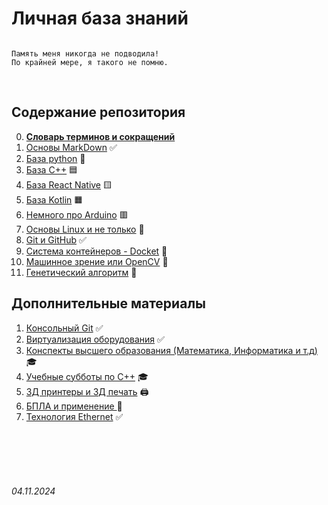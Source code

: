 # Личная база знаний 

```

Память меня никогда не подводила!
По крайней мере, я такого не помню.

```

<br>

## **Содержание репозитория**

0. [**Словарь терминов и сокращений**](./Dictionary.md)
1. [Основы MarkDown](./General/Markdown.md) ✅
2. [База python](./Python/) 🐍
3. [База C++](./C++/) 🟦
4. [База React Native](./ReactNative/) 🟨
5. [База Kotlin](./Kotlin/) 🟧
6. [Немного про Arduino](./Arduino/README.md) 🟥
7. [Основы Linux и не только](./Linux/) 🐧
8. [Git и GitHub](./GitHub/) ✅
9. [Система контейнеров - Docket](./Docker/) 🐋
10. [Машинное зрение или OpenCV](./OpenCV/) 👀
11. [Генетический алгоритм](./General/GeneticAlgorithm.md) 🧠


## **Дополнительные материалы**

1. [Консольный Git](./General/git.md) ✅
2. [Виртуализация оборудования](./General/virtualization.md) ✅
3. [Конспекты высшего образования (Математика, Информатика и т.д)](./Higher/) 🎓
4. [Учебные субботы по C++](./Higher/SSaturdays/) 🎓
5. [3Д принтеры и 3Д печать](./General/3DPrint.md) 🖨️
6. [БПЛА и применение ](./General/Drone.md) 🚁
7. [Технология Ethernet](./General/Ethernet.md) ✅


<br><br>
<br><br>


###### 04.11.2024
